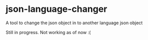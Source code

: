 # json-language-changer
A tool to change the json object in to another language json object

Still in progress. Not working as of now :(
